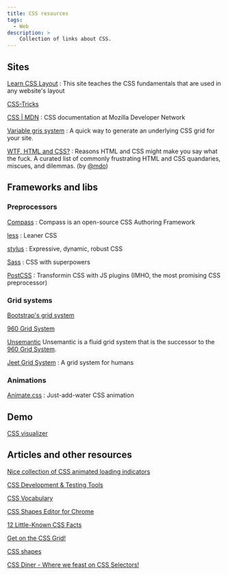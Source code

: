 ```yaml
---
title: CSS resources
tags:
  - Web
description: >
    Collection of links about CSS.
---
```


## Sites

[Learn CSS Layout](http://learnlayout.com/)
: This site teaches the CSS fundamentals that are used in any website's layout

[CSS-Tricks](http://css-tricks.com/)

[CSS | MDN](https://developer.mozilla.org/en-US/docs/Web/CSS)
: CSS documentation at Mozilla Developer Network

[Variable gris system](http://grids.heroku.com/)
: A quick way to generate an underlying CSS grid for your site.

[WTF, HTML and CSS?](http://wtfhtmlcss.com/)
: Reasons HTML and CSS might make you say what the fuck. A curated list of commonly frustrating HTML and CSS quandaries, miscues, and dilemmas. (by [@mdo][1])

## Frameworks and libs

### Preprocessors

[Compass](http://compass-style.org/)
: Compass is an open-source CSS Authoring Framework

[less](http://lesscss.org/)
: Leaner CSS

[stylus](http://learnboost.github.io/stylus/)
: Expressive, dynamic, robust CSS

[Sass](http://sass-lang.com/)
: CSS with superpowers

[PostCSS](https://github.com/postcss/postcss)
: Transformin CSS with JS plugins (IMHO, the most promising CSS preprocessor)

### Grid systems

[Bootstrap's grid system](http://getbootstrap.com/css/#grid)

[960 Grid System][2]

[Unsemantic](http://unsemantic.com/)
Unsemantic is a fluid grid system that is the successor to the [960 Grid System][2].

[Jeet Grid System](http://jeet.gs/)
: A grid system for humans

### Animations

[Animate.css](https://daneden.github.io/animate.css/)
: Just-add-water CSS animation

## Demo

[CSS visualizer](http://likethemammal.github.io/css-visualizer/)

## Articles and other resources

[Nice collection of CSS animated loading indicators](http://tobiasahlin.com/spinkit/)

[CSS Development & Testing Tools](https://tech.bellycard.com/blog/css-development-testing-tools/)

[CSS Vocabulary](http://pumpula.net/p/apps/css-vocabulary/)

[CSS Shapes Editor for Chrome](http://razvancaliman.com/writing/css-shapes-editor-chrome/)

[12 Little-Known CSS Facts](http://www.sitepoint.com/12-little-known-css-facts/)

[Get on the CSS Grid!](http://updates.html5rocks.com/2014/03/Get-on-the-CSS-Grid)

[CSS shapes](http://alistapart.com/article/css-shapes-101)

[CSS Diner - Where we feast on CSS Selectors!](http://flukeout.github.io/)

  [1]: https://twitter.com/mdo
  [2]: http://960.gs/

